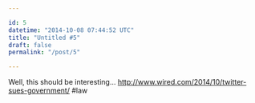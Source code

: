 ```yaml
---

id: 5
datetime: "2014-10-08 07:44:52 UTC"
title: "Untitled #5"
draft: false
permalink: "/post/5"

---
```


Well, this should be interesting... http://www.wired.com/2014/10/twitter-sues-government/ #law

